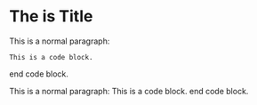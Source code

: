 The is Title
=====

This is a normal paragraph:

    This is a code block.

end code block.

This is a normal paragraph:
    This is a code block.
end code block.
